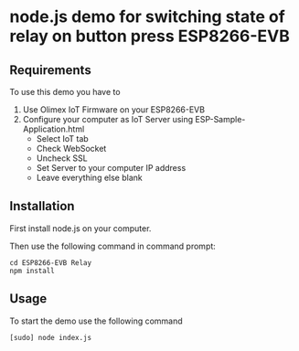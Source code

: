 # node.js demo for switching state of relay on button press ESP8266-EVB

## Requirements

To use this demo you have to

1. Use Olimex IoT Firmware on your ESP8266-EVB
2. Configure your computer as IoT Server using ESP-Sample-Application.html
	* Select IoT tab
	* Check WebSocket
	* Uncheck SSL
	* Set Server to your computer IP address
	* Leave everything else blank

## Installation

First install node.js on your computer.

Then use the following command in command prompt:
	
	cd ESP8266-EVB Relay
	npm install

## Usage
To start the demo use the following command
	
	[sudo] node index.js
	

